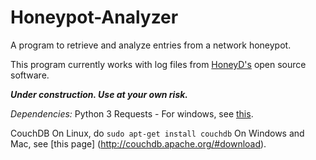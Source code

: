 Honeypot-Analyzer
=================

A program to retrieve and analyze entries from a network honeypot.

This program currently works with log files from [HoneyD's](http://www.honeyd.org) open source software.

***Under construction. Use at your own risk.***


*Dependencies:*
Python 3
	Requests - For windows, see [this](http://stackoverflow.com/questions/1449494/how-do-i-install-python-packages-on-windows).

CouchDB
	On Linux, do ```sudo apt-get install couchdb```
	On Windows and Mac, see [this page] (http://couchdb.apache.org/#download).

	
